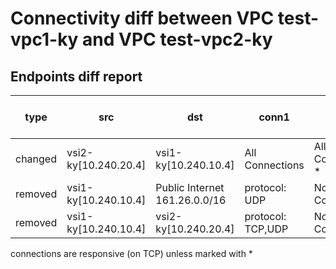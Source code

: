 # Connectivity diff between VPC test-vpc1-ky and VPC test-vpc2-ky
## Endpoints diff report
| type | src |  dst | conn1 | conn2 | vsis-diff-info |
|------|-----|------|-------|-------|----------------|
| changed | vsi2-ky[10.240.20.4] | vsi1-ky[10.240.10.4] | All Connections | All Connections *  |  |
| removed | vsi1-ky[10.240.10.4] | Public Internet 161.26.0.0/16 | protocol: UDP | No Connections |  |
| removed | vsi1-ky[10.240.10.4] | vsi2-ky[10.240.20.4] | protocol: TCP,UDP | No Connections |  |

connections are responsive (on TCP) unless marked with * 
